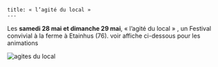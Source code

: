     title: « l’agité du local » 
    ---
    
Les **samedi 28 mai et dimanche 29 mai**, « l’agité du local » , un Festival convivial à la ferme à Etainhus (76). voir affiche ci-dessous pour les animations

![agites du local](/content/events/images/agites.jpg)
    


    